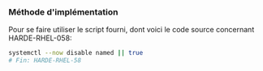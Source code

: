 ### Méthode d'implémentation
Pour se faire utiliser le script fourni, dont voici le code source concernant HARDE-RHEL-058:
```bash
systemctl --now disable named || true
# Fin: HARDE-RHEL-58
```

